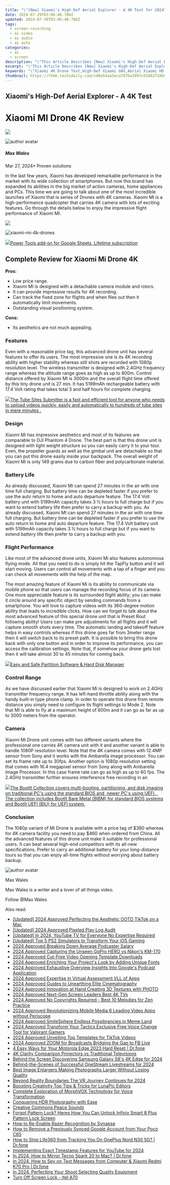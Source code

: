 ```yaml
---
title: "\"[New] Xiaomi's High-Def Aerial Explorer - A 4K Test for 2024\""
date: 2024-07-29T03:06:40.706Z
updated: 2024-07-30T03:06:40.706Z
tags: 
  - screen-recording
  - ai video
  - ai audio
  - ai auto
categories: 
  - ai
  - screen
description: "\"This Article Describes [New] Xiaomi's High-Def Aerial Explorer - A 4K Test for 2024\""
excerpt: "\"This Article Describes [New] Xiaomi's High-Def Aerial Explorer - A 4K Test for 2024\""
keywords: "\"Xiaomi 4K Drone Test,High-Def Xiaomi UAV,Aerial Xiaomi HD Test,4K Xiaomi Drone Explore,Xiaomi 4K Aerial Capture,Xiaomi's HD Airborne,4K Drone Xiaomi Trial\""
thumbnail: https://thmb.techidaily.com/cd8e54aa3eca787ba3997c63d63710b97ceb4c1f05d7d6cac870afba65fb3588.jpg
---
```


## Xiaomi's High-Def Aerial Explorer - A 4K Test

# Xiaomi MI Drone 4K Review

<!-- affiliate ads begin -->
<a href="https://secure.2checkout.com/order/checkout.php?PRODS=37100474&QTY=1&AFFILIATE=108875&CART=1"><img src="https://awario.com/images/pages/index/img-leads-1280@1x.avif" border="0"></a>
<!-- affiliate ads end -->
![author avatar](https://images.wondershare.com/filmora/article-images/max-wales-author.jpg)

##### Max Wales

 Mar 27, 2024• Proven solutions

In the last few years, Xiaomi has developed remarkable performance in the market with its wide collection of smartphones. But now this brand has expanded its abilities in the big market of action cameras, home appliances and PCs. This time we are going to talk about one of the most incredible launches of Xiaomi that is series of Drones with 4K cameras. Xiaomi MI is a high-performance quadcopter that carries 4K camera with lots of exciting features. Go through the details below to enjoy the impressive flight performance of Xiaomi MI.

<!-- affiliate ads begin -->
<a href="https://estore.winxdvd.com/order/checkout.php?PRODS=12653808&QTY=1&AFFILIATE=108875&CART=1"><img src="https://www.winxdvd.com/affiliate/new-banner/wt-500x500.jpg" border="0"></a>
<!-- affiliate ads end -->
![xiaomi-mi-4k-drones](https://images.wondershare.com/filmora/article-images/xiaomi-mi-4k-drones.jpg)

<!-- affiliate ads begin -->
<a href="https://secure.2checkout.com/order/checkout.php?PRODS=4726807&QTY=1&AFFILIATE=108875&CART=1"><img src="https://secure.avangate.com/images/merchant/c14a8df1e1b4d5297e9cb30cb34d5a00/products/copy_copy_power-tools-48.png" border="0">Power Tools add-on for Google Sheets, Lifetime subscription</a>
<!-- affiliate ads end -->
## Complete Review for Xiaomi Mi Drone 4K

**Pros:**

* Low price range.
* Xiaomi MI is designed with a detachable camera module and rotors.
* It can provide impressive results for 4K recording.
* Can track the fixed zone for flights and when flies out then it automatically limit movements.
* Outstanding visual positioning system.

**Cons:**

* Its aesthetics are not much appealing.

### Features

Even with a reasonable price tag, this advanced drone unit has several features to offer its users. The most impressive one is its 4K recording ability with higher stability whereas still shots are recorded with 1080p resolution level. The wireless transmitter is designed with 2.4GHz frequency range whereas the altitude range goes as high as up to 800m. Control distance offered by Xiaomi MI is 3000m and the overall flight time offered by this tiny drone unit is 27 min. It has 5199mAh rechargeable battery with 17.4 Volt rating that takes total 3 and half hours for complete charging.

<!-- affiliate ads begin -->
<a href="https://secure.2checkout.com/order/checkout.php?PRODS=4531356&QTY=1&AFFILIATE=108875&CART=1"><img src="https://secure.avangate.com/images/merchant/8fdd149fcaa7058caccc9c4ad5b0d89a/products/tss-box.JPG" border="0">The Tube Sites Submitter is a fast and efficient tool for anyone who needs to upload videos quickly, easily and automatically to hundreds of tube sites in mere minutes . </a>
<!-- affiliate ads end -->
### Design

Xiaomi Mi has impressive aesthetics and most of its features are comparable to DJI Phantom 4 Drone. The best part is that this drone unit is designed with light weight structure so you can easily carry it to your tour. Even, the propeller guards as well as the gimbal unit are detachable so that you can put this drone easily inside your backpack. The overall weight of Xiaomi Mi is only 149 grams due to carbon fiber and polycarbonate material.

### Battery Life

As already discussed, Xiaomi MI can spend 27 minutes in the air with one time full charging. But battery time can be depleted faster if you prefer to use the auto return to home and auto departure feature. The 17.4 Volt battery unit with 5199mAh capacity takes 3 ½ hours to full charge but if you want to extend battery life then prefer to carry a backup with you. As already discussed, Xiaomi MI can spend 27 minutes in the air with one time full charging. But battery time can be depleted faster if you prefer to use the auto return to home and auto departure feature. The 17.4 Volt battery unit with 5199mAh capacity takes 3 ½ hours to full charge but if you want to extend battery life then prefer to carry a backup with you.

### Flight Performance

Like most of the advanced drone units, Xiaomi Mi also features autonomous flying mode. All that you need to do is simply hit the TapFly button and it will start moving. Users can control all movements with a tap of a finger and you can check all movements with the help of the map.

The most amazing feature of Xiaomi Mi is its ability to communicate via mobile phone so that users can manage the recording focus of its camera. One more appreciable feature is its surrounded flight ability; you can make it circle around any specific object by sending commands from a smartphone. You will love to capture videos with its 360-degree motion ability that leads to incredible clicks. How can we forget to talk about the most advanced feature of this special drone unit that is Preset Rout following ability! Users can make pre adjustments for all flights and it will capture smooth shots every time. The automatic landing and takeoff feature helps in easy controls whereas if this drone goes far from 3meter range then it will switch back to its preset path. It is possible to bring this drone back with only one button and in order to improve its performance, you can access the calibration settings. Note that, if somehow your drone gets lost then it will take almost 30 to 45 minutes for coming back.

<!-- affiliate ads begin -->
<a href="https://secure.2checkout.com/order/checkout.php?PRODS=22741618&QTY=1&AFFILIATE=108875&CART=1"><img src="https://www.diskpart.com/resource/images/index/dp-index-img-banner-people@2x.png" border="0">Easy and Safe Partition Software & Hard Disk Manager</a>
<!-- affiliate ads end -->
### Control Range

As we have discussed earlier that Xiaomi Mi is designed to work on 2.4GHz transmitter frequency range. It has left-hand throttle ability along with the handy built-in type phone clamp. In order to operate this drone from remote distance you simply need to configure its flight settings to Mode 2\. Note that MI is able to fly at a maximum height of 800m and it can go as far as up to 3000 meters from the operator.

### Camera

Xiaomi Mi Drone unit comes with two different variants where the professional one carries 4K camera unit with it and another variant is able to handle 1080P resolution level. Note that the 4K camera comes with 12.4MP sensor from Sony and it works with the Ambarella image processor. You can set its frame rate up to 30fps. Another option is 1080p resolution setting that comes with 16.4 megapixel sensor from Sony along with Ambarella Image Processor. In this case frame rate can go as high as up to 60 fps. The 2.4GHz transmitter further ensures interference free recording in air.

<!-- affiliate ads begin -->
<a href="https://secure.2checkout.com/order/checkout.php?PRODS=45152810&QTY=1&AFFILIATE=108875&CART=1"> <img src="https://secure.avangate.com/images/merchant/842ca578342915ccb8ae069595ba7233/products/copy_bootit-ss1_178x139.jpg" border="0">The BootIt Collection covers multi-booting, partitioning, and disk imaging on traditional PC's using the standard BIOS and  newer PC's using UEFI.   The collection includes BootIt Bare Metal (BIBM) for standard BIOS systems and BootIt UEFI (BIU) for UEFI system. 
</a>
<!-- affiliate ads end -->
### Conclusion

The 1080p variant of Mi Drone is available with a price tag of $380 whereas for 4K camera facility you need to pay $460 when ordered from China. All the advanced features of this drone unit make it suitable for professional users. It can beat several high-end competitors with its all-new specifications. Prefer to carry an additional battery for your long-distance tours so that you can enjoy all-time flights without worrying about battery backup.

![author avatar](https://images.wondershare.com/filmora/article-images/max-wales-author.jpg)

Max Wales

Max Wales is a writer and a lover of all things video.

Follow @Max Wales


<ins class="adsbygoogle"
     style="display:block"
     data-ad-format="autorelaxed"
     data-ad-client="ca-pub-7571918770474297"
     data-ad-slot="1223367746"></ins>



<ins class="adsbygoogle"
     style="display:block"
     data-ad-client="ca-pub-7571918770474297"
     data-ad-slot="8358498916"
     data-ad-format="auto"
     data-full-width-responsive="true"></ins>






<span class="atpl-alsoreadstyle">Also read:</span>
<div><ul>
<li><a href="https://tiktok-video-recordings.techidaily.com/updated-2024-approved-perfecting-the-aesthetic-ootd-tiktok-on-a-mac/"><u>[Updated] 2024 Approved  Perfecting the Aesthetic  OOTD TikTok on a Mac</u></a></li>
<li><a href="https://screen-mirroring-recording.techidaily.com/updated-2024-approved-pixeled-play-log-audit/"><u>[Updated] 2024 Approved  Pixeled Play Log Audit</u></a></li>
<li><a href="https://youtube-web.techidaily.com/ed-in-2024-youtube-tv-for-everyone-no-expertise-required/"><u>[Updated] In 2024, YouTube TV for Everyone  No Expertise Required</u></a></li>
<li><a href="https://screen-mirroring-recording.techidaily.com/updated-top-5-ps2-simulators-to-transform-your-ios-gaming/"><u>[Updated] Top 5 PS2 Simulators to Transform Your iOS Gaming</u></a></li>
<li><a href="https://article-helps.techidaily.com/2024-approved-breaking-down-average-podcaster-salary/"><u>2024 Approved  Breaking Down Average Podcaster Salary</u></a></li>
<li><a href="https://article-helps.techidaily.com/2024-approved-capturing-the-unseen-gopro-hero-vs-nikons-km-170/"><u>2024 Approved  Capturing the Unseen  GoPro HERO vs Nikon's KM-170</u></a></li>
<li><a href="https://article-helps.techidaily.com/2024-approved-cut-free-video-opening-template-downloads/"><u>2024 Approved  Cut-Free Video Opening Template Downloads</u></a></li>
<li><a href="https://article-helps.techidaily.com/2024-approved-enriching-your-projects-look-by-adding-unique-fonts/"><u>2024 Approved  Enriching Your Project's Look by Adding Unique Fonts</u></a></li>
<li><a href="https://article-helps.techidaily.com/2024-approved-exhaustive-overview-insights-into-googles-podcast-application/"><u>2024 Approved  Exhaustive Overview  Insights Into Google's Podcast Application</u></a></li>
<li><a href="https://article-helps.techidaily.com/2024-approved-expertise-in-virtual-assessment-vll-of-apps/"><u>2024 Approved  Expertise in Virtual Assessment  VLL of Apps</u></a></li>
<li><a href="https://article-helps.techidaily.com/2024-approved-guides-to-unearthing-elite-cinematography/"><u>2024 Approved  Guides to Unearthing Elite Cinematography</u></a></li>
<li><a href="https://article-helps.techidaily.com/2024-approved-innovation-at-hand-creating-3d-textures-with-photo/"><u>2024 Approved  Innovation at Hand  Creating 3D Textures with PHOTO</u></a></li>
<li><a href="https://article-helps.techidaily.com/2024-approved-next-gen-screen-leaders-best-4k-tvs/"><u>2024 Approved  Next-Gen Screen Leaders  Best 4K TVs</u></a></li>
<li><a href="https://article-helps.techidaily.com/2024-approved-no-copyrights-required-best-10-melodies-for-zen-practice/"><u>2024 Approved  No Copyrights Required - Best 10 Melodies for Zen Practice</u></a></li>
<li><a href="https://article-helps.techidaily.com/2024-approved-revolutionizing-mobile-media-6-leading-video-apps-without-periscope/"><u>2024 Approved  Revolutionizing Mobile Media  6 Leading Video Apps without Periscope</u></a></li>
<li><a href="https://article-helps.techidaily.com/2024-approved-smilesphere-endless-possibrancies-in-meme-land/"><u>2024 Approved  SmileSphere  Endless Possibrancies in Meme Land</u></a></li>
<li><a href="https://article-helps.techidaily.com/2024-approved-transform-your-tactics-exclusive-free-voice-change-tool-for-valorant-gamers/"><u>2024 Approved  Transform Your Tactics  Exclusive Free Voice Change Tool for Valorant Gamers</u></a></li>
<li><a href="https://article-helps.techidaily.com/2024-approved-unveiling-top-templates-for-tiktok-videos/"><u>2024 Approved  Unveiling Top Templates for TikTok Videos</u></a></li>
<li><a href="https://article-helps.techidaily.com/2024-approved-zoom-for-broadcasts-bridging-the-gap-to-fb-live/"><u>2024 Approved  ZOOM for Broadcasts  Bridging the Gap to FB Live</u></a></li>
<li><a href="https://phone-solutions.techidaily.com/4-easy-ways-for-your-motorola-edge-2023-hard-reset-drfone-by-drfone-reset-android-reset-android/"><u>4 Easy Ways for Your Motorola Edge 2023 Hard Reset | Dr.fone</u></a></li>
<li><a href="https://article-helps.techidaily.com/4k-clarity-comparison-projectors-vs-traditional-televisions/"><u>4K Clarity Comparison  Projectors vs Traditional Televisions</u></a></li>
<li><a href="https://extra-tips.techidaily.com/behind-the-screen-discovering-samsung-galaxy-s8s-4k-edge-for-2024/"><u>Behind the Screen  Discovering Samsung Galaxy S8's 4K Edge for 2024</u></a></li>
<li><a href="https://article-helps.techidaily.com/behind-the-scenes-of-successful-onestream-livestreams-for-2024/"><u>Behind-the-Scenes of Successful OneStream Livestreams for 2024</u></a></li>
<li><a href="https://article-helps.techidaily.com/best-image-enlargers-making-photographs-larger-without-losing-quality/"><u>Best Image Enlargers  Making Photographs Larger Without Losing Quality</u></a></li>
<li><a href="https://article-helps.techidaily.com/beyond-reality-boundaries-the-vr-journey-continues-for-2024/"><u>Beyond Reality Boundaries  The VR Journey Continues for 2024</u></a></li>
<li><a href="https://article-helps.techidaily.com/boosting-creativity-top-tips-and-tricks-for-lunapic-editors/"><u>Boosting Creativity  Top Tips & Tricks for LunaPic Editors</u></a></li>
<li><a href="https://article-helps.techidaily.com/complete-exploration-of-morphvox-technology-for-voice-transformation/"><u>Complete Exploration of MorphVOX Technology for Voice Transformation</u></a></li>
<li><a href="https://article-helps.techidaily.com/conquering-hdr-photography-with-ease/"><u>Conquering HDR Photography with Ease</u></a></li>
<li><a href="https://article-helps.techidaily.com/creative-commons-peace-sounds/"><u>Creative Commons Peace Sounds</u></a></li>
<li><a href="https://unlock-android.techidaily.com/forgot-pattern-lock-heres-how-you-can-unlock-infinix-smart-8-plus-pattern-lock-screen-by-drfone-android/"><u>Forgot Pattern Lock? Heres How You Can Unlock Infinix Smart 8 Plus Pattern Lock Screen</u></a></li>
<li><a href="https://win11.techidaily.com/how-to-re-enable-razer-recognition-by-synapse/"><u>How to Re-Enable Razer Recognition by Synapse</u></a></li>
<li><a href="https://easy-unlock-android.techidaily.com/how-to-remove-a-previously-synced-google-account-from-your-poco-c65-by-drfone-android/"><u>How to Remove a Previously Synced Google Account from Your Poco C65</u></a></li>
<li><a href="https://fake-location.techidaily.com/how-to-stop-life360-from-tracking-you-on-oneplus-nord-n30-5g-drfone-by-drfone-virtual-android/"><u>How to Stop Life360 from Tracking You On OnePlus Nord N30 5G? | Dr.fone</u></a></li>
<li><a href="https://some-techniques.techidaily.com/implementing-exact-timestamp-features-for-youtube-for-2024/"><u>Implementing Exact Timestamp Features for YouTube for 2024</u></a></li>
<li><a href="https://screen-mirror.techidaily.com/in-2024-how-to-mirror-tecno-spark-20-to-mac-drfone-by-drfone-android/"><u>In 2024, How to Mirror Tecno Spark 20 to Mac? | Dr.fone</u></a></li>
<li><a href="https://android-location-track.techidaily.com/in-2024-how-to-spy-on-text-messages-from-computer-and-xiaomi-redmi-k70-pro-drfone-by-drfone-virtual-android/"><u>In 2024, How to Spy on Text Messages from Computer & Xiaomi Redmi K70 Pro | Dr.fone</u></a></li>
<li><a href="https://youtube-blog.techidaily.com/24-perfecting-your-shoot-selecting-quality-equipment/"><u>In 2024, Perfecting Your Shoot  Selecting Quality Equipment</u></a></li>
<li><a href="https://techidaily.com/turn-off-screen-lock-itel-a70-by-drfone-android-unlock-android-unlock/"><u>Turn Off Screen Lock - Itel A70</u></a></li>
</ul></div>
